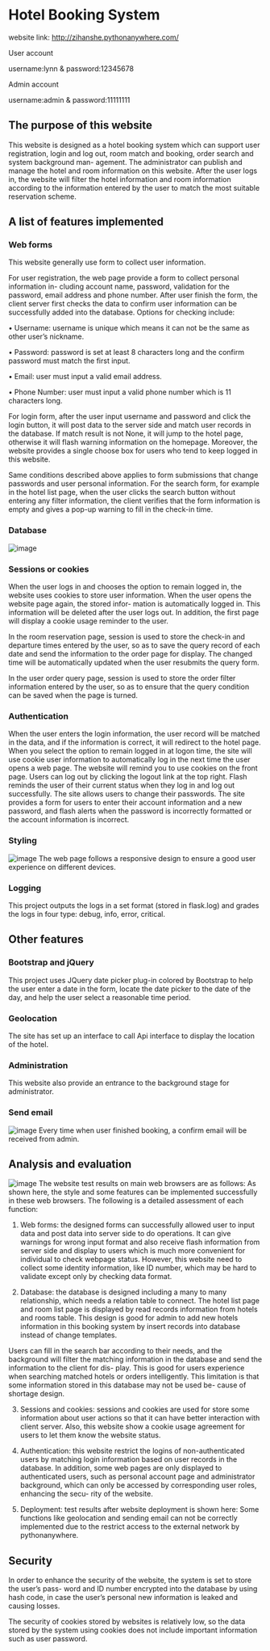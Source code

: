 # Hotel Booking System

website link: http://zihanshe.pythonanywhere.com/

User account

username:lynn & password:12345678

Admin account

username:admin & password:11111111

## The purpose of this website
This website is designed as a hotel booking system which can support user registration, login and log out, room match and booking, order search and system background man- agement. The administrator can publish and manage the hotel and room information on this website. After the user logs in, the website will filter the hotel information and room information according to the information entered by the user to match the most suitable reservation scheme.

## A list of features implemented
### Web forms
This website generally use form to collect user information.

For user registration, the web page provide a form to collect personal information in- cluding account name, password, validation for the password, email address and phone number. After user finish the form, the client server first checks the data to confirm user information can be successfully added into the database. Options for checking include:

• Username: username is unique which means it can not be the same as other user’s nickname.

• Password: password is set at least 8 characters long and the confirm password must match the first input.

• Email: user must input a valid email address.

• Phone Number: user must input a valid phone number which is 11 characters long.

For login form, after the user input username and password and click the login button, it will post data to the server side and match user records in the database. If match result is not None, it will jump to the hotel page, otherwise it will flash warning information on the homepage. Moreover, the website provides a single choose box for users who tend to keep logged in this website.

Same conditions described above applies to form submissions that change passwords and user personal information. For the search form, for example in the hotel list page, when the user clicks the search button without entering any filter information, the client verifies that the form information is empty and gives a pop-up warning to fill in the check-in time.

### Database

![image](https://github.com/sc18zs/hotel-booking-system/blob/main/IMG/database.png)

### Sessions or cookies
When the user logs in and chooses the option to remain logged in, the website uses cookies to store user information. When the user opens the website page again, the stored infor- mation is automatically logged in. This information will be deleted after the user logs out. In addition, the first page will display a cookie usage reminder to the user.

In the room reservation page, session is used to store the check-in and departure times entered by the user, so as to save the query record of each date and send the information to the order page for display. The changed time will be automatically updated when the user resubmits the query form.

In the user order query page, session is used to store the order filter information entered by the user, so as to ensure that the query condition can be saved when the page is turned.

### Authentication
When the user enters the login information, the user record will be matched in the data, and if the information is correct, it will redirect to the hotel page. When you select the option to remain logged in at logon time, the site will use cookie user information to automatically log in the next time the user opens a web page. The website will remind you to use cookies on the front page. Users can log out by clicking the logout link at the top right. Flash reminds the user of their current status when they log in and log out successfully. The site allows users to change their passwords. The site provides a form for users to enter their account information and a new password, and flash alerts when the password is incorrectly formatted or the account information is incorrect.

### Styling
![image](https://github.com/sc18zs/hotel-booking-system/blob/main/IMG/style.png)
The web page follows a responsive design to ensure a good user experience on different devices.

### Logging
This project outputs the logs in a set format (stored in flask.log) and grades the logs in four type: debug, info, error, critical.

## Other features
### Bootstrap and jQuery
This project uses JQuery date picker plug-in colored by Bootstrap to help the user enter a date in the form, locate the date picker to the date of the day, and help the user select a reasonable time period.

### Geolocation
The site has set up an interface to call Api interface to display the location of the hotel.

### Administration
This website also provide an entrance to the background stage for administrator.

### Send email
![image](https://github.com/sc18zs/hotel-booking-system/blob/main/IMG/message.png)
Every time when user finished booking, a confirm email will be received from admin.

## Analysis and evaluation
![image](https://github.com/sc18zs/hotel-booking-system/blob/main/IMG/evaluation.png)
The website test results on main web browsers are as follows: As shown here, the style and some features can be implemented successfully in these web browsers. The following is a detailed assessment of each function:

1. Web forms: the designed forms can successfully allowed user to input data and post data into server side to do operations. It can give warnings for wrong input format and also receive flash information from server side and display to users which is much more convenient for individual to check webpage status. However, this website need to collect some identity information, like ID number, which may be hard to validate except only by checking data format.

2. Database: the database is designed including a many to many relationship, which needs a relation table to connect. The hotel list page and room list page is displayed by read records information from hotels and rooms table. This design is good for admin to add new hotels information in this booking system by insert records into database instead of change templates.

Users can fill in the search bar according to their needs, and the background will filter the matching information in the database and send the information to the client for dis- play. This is good for users experience when searching matched hotels or orders intelligently.
This limitation is that some information stored in this database may not be used be- cause of shortage design.

3. Sessions and cookies: sessions and cookies are used for store some information about user actions so that it can have better interaction with client server. Also, this website show a cookie usage agreement for users to let them know the website status.
  
4. Authentication: this website restrict the logins of non-authenticated users by matching login information based on user records in the database. In addition, some web pages are only displayed to authenticated users, such as personal account page and administrator background, which can only be accessed by corresponding user roles, enhancing the secu- rity of the website.
   
5. Deployment: test results after website deployment is shown here: Some functions like geolocation and sending email can not be correctly implemented due to the restrict access to the external network by pythonanywhere.

## Security
In order to enhance the security of the website, the system is set to store the user’s pass- word and ID number encrypted into the database by using hash code, in case the user’s personal new information is leaked and causing losses.

The security of cookies stored by websites is relatively low, so the data stored by the system using cookies does not include important information such as user password.












